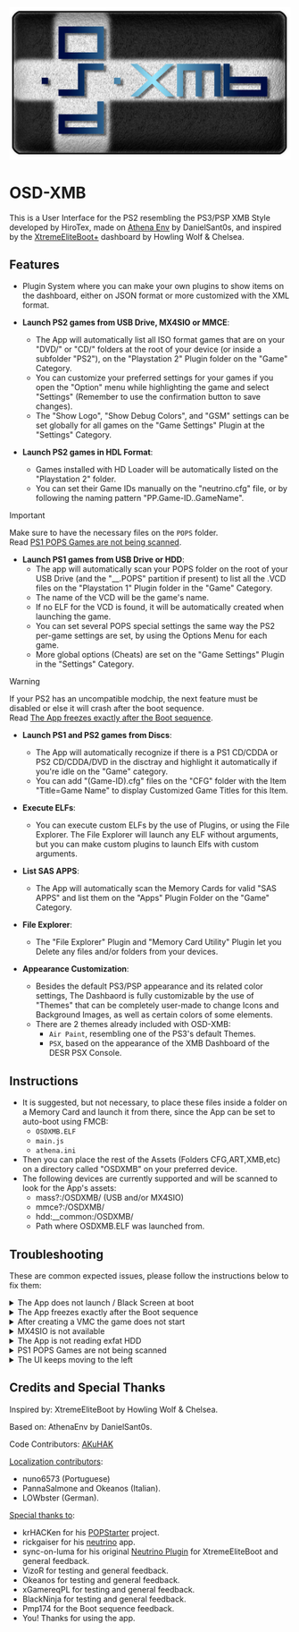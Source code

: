 ![Logo](/Logo.png)

# OSD-XMB
This is a User Interface for the PS2 resembling the PS3/PSP XMB Style developed by HiroTex,
made on [Athena Env](https://github.com/DanielSant0s/AthenaEnv) by DanielSant0s, and inspired
by the [XtremeEliteBoot+](http://www.hwc.nat.cu/ps2-vault/hwc-projects/xebplus/)
dashboard by Howling Wolf & Chelsea.

## Features

- Plugin System where you can make your own plugins to show items on the dashboard, either on JSON format or more customized with the XML format.

- **Launch PS2 games from USB Drive, MX4SIO or MMCE**:
    - The App will automatically list all ISO format games that are on your "DVD/" or "CD/" folders at the root of your device (or inside a subfolder "PS2"), on the "Playstation 2" Plugin folder on the "Game" Category. 
	- You can customize your preferred settings for your games if you open the "Option" menu while highlighting the game and select "Settings" (Remember to use	the confirmation button to save changes).
	- The "Show Logo", "Show Debug Colors", and "GSM" settings can be set globally for all games on the "Game Settings" Plugin at the "Settings" Category.

- **Launch PS2 games in HDL Format**:
    - Games installed with HD Loader will be automatically listed on the "Playstation 2" folder. 
    - You can set their Game IDs manually on the "neutrino.cfg" file, or by following the naming pattern "PP.Game-ID..GameName".

    
> [!IMPORTANT]  
> Make sure to have the necessary files on the `POPS` folder.  
Read [PS1 POPS Games are not being scanned](#troubleshooting).

- **Launch PS1 games from USB Drive or HDD**:
    - The app will automatically scan your POPS folder on the root of your USB Drive (and the "__.POPS" partition if present) to list all the .VCD files on the "Playstation 1" Plugin folder in the "Game" Category.
	- The name of the VCD will be the game's name.
	- If no ELF for the VCD is found, it will be automatically created when launching the game.
	- You can set several POPS special settings the same way the PS2 per-game settings are set, by using the Options Menu for each game.
	- More global options (Cheats) are set on the "Game Settings" Plugin in the	"Settings" Category.
    
> [!WARNING]  
> If your PS2 has an uncompatible modchip, the next feature must be disabled or else it will crash after the boot sequence.  
Read [The App freezes exactly after the Boot sequence](#troubleshooting).

- **Launch PS1 and PS2 games from Discs**:
    - The App will automatically recognize if there is a PS1 CD/CDDA or PS2 CD/CDDA/DVD
  	in the disctray	and highlight it automatically if you're idle on the "Game" category.
	- You can add "(Game-ID).cfg" files on the "CFG" folder with the Item "Title=Game Name"
	to display Customized Game Titles for this Item.

- **Execute ELFs**:
    - You can execute custom ELFs by the use of Plugins, or using the File Explorer. The File Explorer will launch any ELF without arguments, but you can make custom plugins to launch Elfs with custom arguments.

- **List SAS APPS**:
    - The App will automatically scan the Memory Cards for valid "SAS APPS" and list them on the "Apps" Plugin Folder on the "Game" Category.
      
- **File Explorer**:
  	- The "File Explorer" Plugin and "Memory Card Utility" Plugin let you Delete any files and/or folders from your devices.
  	  
- **Appearance Customization**:
  	- Besides the default PS3/PSP appearance and its related color settings, The Dashbaord is fully customizable by the use of "Themes" that can be completely user-made to change Icons and Background Images, as well as certain colors of some elements.
  	- There are 2 themes already included with OSD-XMB:
        - `Air Paint`, resembling one of the PS3's default Themes.
        - `PSX`, based on the appearance of the XMB Dashboard of the DESR PSX Console.
  	  
## Instructions

-	It is suggested, but not necessary, to place these files inside a folder on a Memory Card and launch it from there, since the App can be set to auto-boot using FMCB:
    -	`OSDXMB.ELF`
    - 	`main.js`
    - 	`athena.ini`
-	Then you can place the rest of the Assets (Folders CFG,ART,XMB,etc) on a directory called "OSDXMB" on your preferred device.
-	The following devices are currently supported and will be scanned to look for the App's assets:
  	- 	mass?:/OSDXMB/ (USB and/or MX4SIO)
   	- 	mmce?:/OSDXMB/
    - 	hdd:__common:/OSDXMB/
    - 	Path where OSDXMB.ELF was launched from.

## Troubleshooting
These are common expected issues, please follow the instructions below to fix them:

<details>
<summary>The App does not launch / Black Screen at boot</summary>

- If using wLauncherElf, please switch your wLE version for an older one or use uLE, current wLE versions have problems running Athena.
- If FMCB is available, consider using FMCB to launch the App directly from the Browser or by Auto-boot/hotkey.
- If using PS2BBL, try enabling the config `KEY_READ_WAIT_TIME = 2000`.
</details>
<details>
<summary>The App freezes exactly after the Boot sequence</summary>

- On your Assets folder, go to `CFG/main.js` (If the file is not there, create it as a text file), and add an entry `cdvd=false`.  
  If this fixes the issue, your PS2 has an uncompatible modchip and won't read CD/DVDs from the disc tray while on the App.

</details>
<details>
<summary>After creating a VMC the game does not start</summary>

- If you are trying to create a VMC on a MX4SIO or MMCE device and you have an USB plugged in, un-plug it from the console before booting OSD-XMB.
</details>
<details>
<summary>MX4SIO is not available</summary>

- In order to enable MX4SIO, MMCE must be disabled.  
To do this, open the `athena.ini` file as a text file, and swap `true` and `false` on the lines:
```
mmceman = true
mx4sio_bd = false
```

</details>
<details>
<summary>The App is not reading exfat HDD</summary>

> [!WARNING]  
> This is an untested feature.

- In order to enable exfat HDD support, PFS must be disabled.  
To do this, open the `athena.ini` file as a text file, and swap `true` and `false` on the lines:
```
ps2fs = true
ata_bd = false
```

</details>
<details>
<summary>PS1 POPS Games are not being scanned</summary>

- Make sure to have the necessary files inside the POPS Folder:
    - If using USB, make sure to have the files `POPSTARTER.ELF` and `POPS_IOX.PAK` on the POPS Folder.  
    - If using HDD, make sure to have the files `POPS.ELF`, `POPSTARTER.ELF` and `IOPRP252.IMG` on the POPS folder inside the `__common` partition.  
    
</details>
<details>
<summary>The UI keeps moving to the left</summary>

- If you are using an 8BitDo adapter, switch to digital mode by using the button combo L1 + R1 + Select + DPad Up. Digital mode is indicated by the LED on the adapter turning white.
</details>

## Credits and Special Thanks
Inspired by: XtremeEliteBoot by Howling Wolf & Chelsea.

Based on: AthenaEnv by DanielSant0s.

Code Contributors: [AKuHAK](https://github.com/AKuHAK)

<ins>Localization contributors</ins>:
- nuno6573 (Portuguese)
- PannaSalmone and Okeanos (Italian).
- LOWbster (German).

<ins>Special thanks to</ins>:
- krHACKen for his [POPStarter](https://bitbucket.org/ShaolinAssassin/popstarter-documentation-stuff/wiki/Home) project.
- rickgaiser for his [neutrino](https://github.com/rickgaiser/neutrino) app.
- sync-on-luma for his original [Neutrino Plugin](https://github.com/sync-on-luma/xebplus-neutrino-loader-plugin) for XtremeEliteBoot and general feedback.
- VizoR for testing and general feedback.
- Okeanos for testing and general feedback.
- xGamereqPL for testing and general feedback.
- BlackNinja for testing and general feedback.
- Pmp174 for the Boot sequence feedback.
- You! Thanks for using the app.
